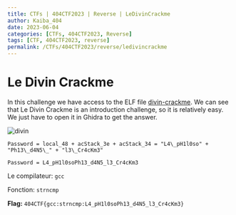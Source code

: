 ```yaml
---
title: CTFs | 404CTF2023 | Reverse | LeDivinCrackme
author: Kaiba_404
date: 2023-06-04
categories: [CTFs, 404CTF2023, Reverse]
tags: [CTF, 404CTF2023, reverse]
permalink: /CTFs/404CTF2023/reverse/ledivincrackme
---
```


# Le Divin Crackme

In this challenge we have access to the ELF file [divin-crackme](https://github.com/CongKhaiNGUYEN/congkhainguyen.github.io/tree/main/_posts/CTFs/404CTF2023/reverse/files/divin-crackme). We can see that Le Divin Crackme is an introduction challenge, so it is relatively easy. We just have to open it in Ghidra to get the answer.

![divin](https://github.com/CongKhaiNGUYEN/CTF/assets/61443497/2b8f9f8e-f28d-45f3-b44a-979890f41f05)

`Password = local_48 + acStack_3e + acStack_34 = "L4\_pH1l0so" + "Ph13\_d4N5\_" + "l3\_Cr4cKm3"`

`Password = L4_pH1l0soPh13_d4N5_l3_Cr4cKm3`

Le compilateur: `gcc`

Fonction: `strncmp`

**Flag:** `404CTF{gcc:strncmp:L4_pH1l0soPh13_d4N5_l3_Cr4cKm3}`